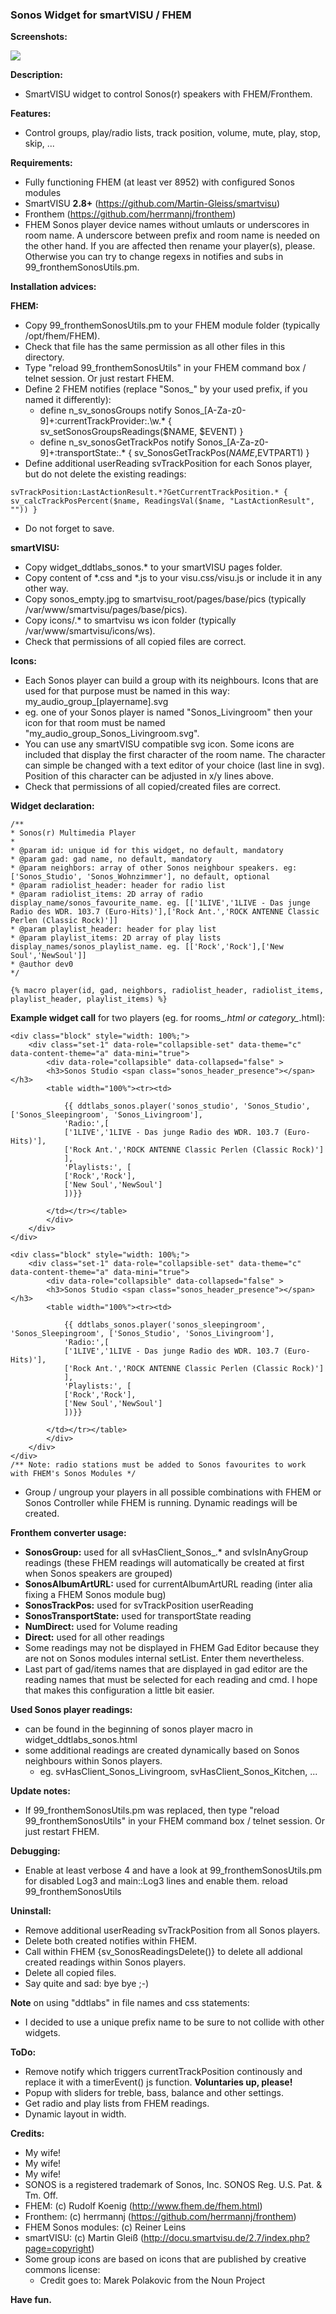 ### Sonos Widget for smartVISU / FHEM

**Screenshots:**

![](screenshots/sonos.png)

**Description:**
- SmartVISU widget to control Sonos(r) speakers with FHEM/Fronthem.

**Features:**
- Control groups, play/radio lists, track position, volume, mute, play, stop, skip, ...

**Requirements:**
- Fully functioning FHEM (at least ver 8952) with configured Sonos modules
- SmartVISU **2.8+** (https://github.com/Martin-Gleiss/smartvisu)
- Fronthem (https://github.com/herrmannj/fronthem)
- FHEM Sonos player device names without umlauts or underscores in room name. A underscore between prefix and room name is needed on the other hand.
 If you are affected then rename your player(s), please. Otherwise you can try to change regexs in notifies and subs in 99_fronthemSonosUtils.pm.

**Installation advices:**

**FHEM:**
- Copy 99_fronthemSonosUtils.pm to your FHEM module folder (typically /opt/fhem/FHEM).
- Check that file has the same permission as all other files in this directory.
- Type "reload 99_fronthemSonosUtils" in your FHEM command box / telnet session. Or just restart FHEM.
- Define 2 FHEM notifies (replace "Sonos_" by your used prefix, if you named it differently):
  - define n_sv_sonosGroups notify Sonos_[A-Za-z0-9]+:currentTrackProvider:.\w.* { sv_setSonosGroupsReadings($NAME, $EVENT) }
  - define n_sv_sonosGetTrackPos notify Sonos_[A-Za-z0-9]+:transportState:.* { sv_SonosGetTrackPos($NAME,$EVTPART1) }
- Define additional userReading svTrackPosition for each Sonos player, but do not delete the existing readings:
```
svTrackPosition:LastActionResult.*?GetCurrentTrackPosition.* { sv_calcTrackPosPercent($name, ReadingsVal($name, "LastActionResult", "")) }
```
- Do not forget to save.

**smartVISU:**
- Copy widget_ddtlabs_sonos.* to your smartVISU pages folder.
- Copy content of *.css and *.js to your visu.css/visu.js or include it in any other way.
- Copy sonos_empty.jpg to smartvisu_root/pages/base/pics (typically /var/www/smartvisu/pages/base/pics).
- Copy icons/.* to smartvisu ws icon folder (typically /var/www/smartvisu/icons/ws).
- Check that permissions of all copied files are correct.

**Icons:**
- Each Sonos player can build a group with its neighbours. Icons that are used for that purpose must be named in this way: my_audio_group_[playername].svg
- eg. one of your Sonos player is named "Sonos_Livingroom" then your icon for that room must be named "my_audio_group_Sonos_Livingroom.svg".
- You can use any smartVISU compatible svg icon. Some icons are included that display the first character of the room name. The character can simple be changed with a text editor of your choice (last line in svg). Position of this character can be adjusted in x/y lines above.
- Check that permissions of all copied/created files are correct.

**Widget declaration:**
```
/**
* Sonos(r) Multimedia Player
*
* @param id: unique id for this widget, no default, mandatory
* @param gad: gad name, no default, mandatory
* @param neighbors:	array of other Sonos neighbour speakers. eg: ['Sonos_Studio', 'Sonos_Wohnzimmer'], no default, optional
* @param radiolist_header: header for radio list
* @param radiolist_items: 2D array of radio display_name/sonos_favourite_name. eg. [['1LIVE','1LIVE - Das junge Radio des WDR. 103.7 (Euro-Hits)'],['Rock Ant.','ROCK ANTENNE Classic Perlen (Classic Rock)']]
* @param playlist_header: header for play list
* @param playlist_items: 2D array of play lists display_names/sonos_playlist_name. eg. [['Rock','Rock'],['New Soul','NewSoul']]
* @author dev0
*/

{% macro player(id, gad, neighbors, radiolist_header, radiolist_items, playlist_header, playlist_items) %}
```

**Example widget call** for two players (eg. for rooms_*.html or category_*.html):
```
<div class="block" style="width: 100%;">
	<div class="set-1" data-role="collapsible-set" data-theme="c" data-content-theme="a" data-mini="true">
		<div data-role="collapsible" data-collapsed="false" >
		<h3>Sonos Studio <span class="sonos_header_presence"></span></h3>
		<table width="100%"><tr><td>

			{{ ddtlabs_sonos.player('sonos_studio', 'Sonos_Studio', ['Sonos_Sleepingroom', 'Sonos_Livingroom'],
			'Radio:',[
			['1LIVE','1LIVE - Das junge Radio des WDR. 103.7 (Euro-Hits)'],
			['Rock Ant.','ROCK ANTENNE Classic Perlen (Classic Rock)']
			],
			'Playlists:', [
			['Rock','Rock'],
			['New Soul','NewSoul']
			])}}

		</td></tr></table>
		</div>
	</div>
</div>

<div class="block" style="width: 100%;">
	<div class="set-1" data-role="collapsible-set" data-theme="c" data-content-theme="a" data-mini="true">
		<div data-role="collapsible" data-collapsed="false" >
		<h3>Sonos Studio <span class="sonos_header_presence"></span></h3>
		<table width="100%"><tr><td>

			{{ ddtlabs_sonos.player('sonos_sleepingroom', 'Sonos_Sleepingroom', ['Sonos_Studio', 'Sonos_Livingroom'],
			'Radio:',[
			['1LIVE','1LIVE - Das junge Radio des WDR. 103.7 (Euro-Hits)'],
			['Rock Ant.','ROCK ANTENNE Classic Perlen (Classic Rock)']
			],
			'Playlists:', [
			['Rock','Rock'],
			['New Soul','NewSoul']
			])}}

		</td></tr></table>
		</div>
	</div>
</div>
/** Note: radio stations must be added to Sonos favourites to work with FHEM's Sonos Modules */
```

- Group / ungroup your players in all possible combinations with FHEM or Sonos Controller while FHEM is running. Dynamic readings will be created.

**Fronthem converter usage:**
  - **SonosGroup:** used for all svHasClient_Sonos_.* and svIsInAnyGroup readings (these FHEM readings will automatically be created at first when Sonos speakers are grouped)
  - **SonosAlbumArtURL:** used for currentAlbumArtURL reading (inter alia fixing a FHEM Sonos module bug)
  - **SonosTrackPos:** used for svTrackPosition userReading
  - **SonosTransportState:** used for transportState reading
  - **NumDirect:** used for Volume reading
  - **Direct:** used for all other readings
  - Some readings may not be displayed in FHEM Gad Editor because they are not on Sonos modules internal setList. Enter them nevertheless.
  - Last part of gad/items names that are displayed in gad editor are the reading names that must be selected for each reading and cmd. I hope that makes this configuration a little bit easier.

**Used Sonos player readings:**
  - can be found in the beginning of sonos player macro in widget_ddtlabs_sonos.html
  - some additional readings are created dynamically based on Sonos neighbours within Sonos players.
    - eg. svHasClient_Sonos_Livingroom, svHasClient_Sonos_Kitchen, ...

**Update notes:**
- If 99_fronthemSonosUtils.pm was replaced, then type "reload 99_fronthemSonosUtils" in your FHEM command box / telnet session. Or just restart FHEM.

**Debugging:**
- Enable at least verbose 4 and have a look at 99_fronthemSonosUtils.pm for disabled Log3 and main::Log3 lines and enable them. reload 99_fronthemSonosUtils

**Uninstall:**
- Remove additional userReading svTrackPosition from all Sonos players.
- Delete both created notifies within FHEM.
- Call within FHEM {sv_SonosReadingsDelete()} to delete all addional created readings within Sonos players.
- Delete all copied files.
- Say quite and sad: bye bye ;-)

**Note** on using "ddtlabs" in file names and css statements:
- I decided to use a unique prefix name to be sure to not collide with other widgets.

**ToDo:**
- Remove notify which triggers currentTrackPosition continously and replace it with a timerEvent() js function. **Voluntaries up, please!**
- Popup with sliders for treble, bass, balance and other settings.
- Get radio and play lists from FHEM readings.
- Dynamic layout in width.

**Credits:**
- My wife!
- My wife!
- My wife!
- SONOS is a registered trademark of Sonos, Inc. SONOS Reg. U.S. Pat. & Tm. Off.
- FHEM: (c) Rudolf Koenig (http://www.fhem.de/fhem.html)
- Fronthem: (c) herrmannj (https://github.com/herrmannj/fronthem)
- FHEM Sonos modules: (c) Reiner Leins
- smartVISU: (c) Martin Gleiß (http://docu.smartvisu.de/2.7/index.php?page=copyright)
- Some group icons are based on icons that are published by creative commons license:
  - Credit goes to: Marek Polakovic from the Noun Project

**Have fun.**





















